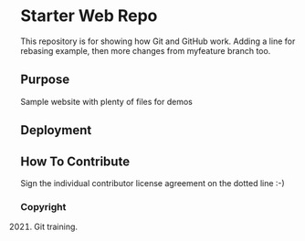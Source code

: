 # Starter Web Repo

This repository is for showing how Git and GitHub work.
Adding a line for rebasing example, then more changes from
myfeature branch too.

## Purpose

Sample website with plenty of files for demos

## Deployment

## How To Contribute

Sign the individual contributor license agreement
on the dotted line :-)

### Copyright
2021. Git training.
